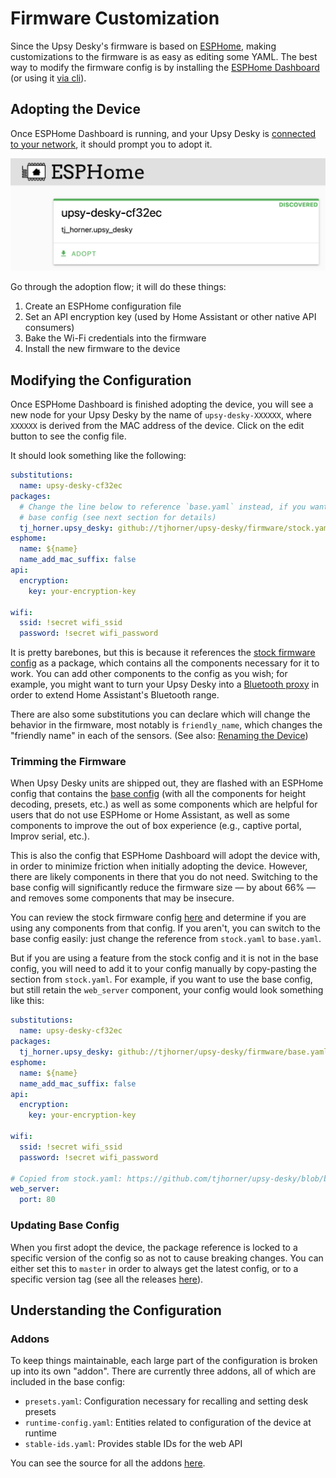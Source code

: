 # Firmware Customization

Since the Upsy Desky's firmware is based on [ESPHome](https://esphome.io), making customizations to the firmware is as easy as editing some YAML. The best way to modify the firmware config is by installing the [ESPHome Dashboard](https://esphome.io/guides/getting_started_hassio.html) (or using it [via cli](https://esphome.io/guides/getting_started_command_line.html)).

## Adopting the Device

Once ESPHome Dashboard is running, and your Upsy Desky is [connected to your network](../../getting-started.mdx), it should prompt you to adopt it.

![](adopt.png)

Go through the adoption flow; it will do these things:

1. Create an ESPHome configuration file
2. Set an API encryption key (used by Home Assistant or other native API consumers)
3. Bake the Wi-Fi credentials into the firmware
4. Install the new firmware to the device

## Modifying the Configuration

Once ESPHome Dashboard is finished adopting the device, you will see a new node for your Upsy Desky by the name of `upsy-desky-XXXXXX`, where `XXXXXX` is derived from the MAC address of the device. Click on the edit button to see the config file.

It should look something like the following:

```yaml
substitutions:
  name: upsy-desky-cf32ec
packages:
  # Change the line below to reference `base.yaml` instead, if you want the
  # base config (see next section for details)
  tj_horner.upsy_desky: github://tjhorner/upsy-desky/firmware/stock.yaml@v1.0.3
esphome:
  name: ${name}
  name_add_mac_suffix: false
api:
  encryption:
    key: your-encryption-key

wifi:
  ssid: !secret wifi_ssid
  password: !secret wifi_password
```

It is pretty barebones, but this is because it references the [stock firmware config](https://github.com/tjhorner/upsy-desky/blob/master/firmware/stock.yaml) as a package, which contains all the components necessary for it to work. You can add other components to the config as you wish; for example, you might want to turn your Upsy Desky into a [Bluetooth proxy](https://esphome.io/components/bluetooth_proxy.html) in order to extend Home Assistant's Bluetooth range.

There are also some substitutions you can declare which will change the behavior in the firmware, most notably is `friendly_name`, which changes the "friendly name" in each of the sensors. (See also: [Renaming the Device](../../configuration/renaming/index.md))

### Trimming the Firmware

When Upsy Desky units are shipped out, they are flashed with an ESPHome config that contains the [base config](https://github.com/tjhorner/upsy-desky/blob/master/firmware/base.yaml) (with all the components for height decoding, presets, etc.) as well as some components which are helpful for users that do not use ESPHome or Home Assistant, as well as some components to improve the out of box experience (e.g., captive portal, Improv serial, etc.).

This is also the config that ESPHome Dashboard will adopt the device with, in order to minimize friction when initially adopting the device. However, there are likely components in there that you do not need. Switching to the base config will significantly reduce the firmware size &mdash; by about 66% &mdash; and removes some components that may be insecure.

You can review the stock firmware config [here](https://github.com/tjhorner/upsy-desky/blob/master/firmware/stock.yaml) and determine if you are using any components from that config. If you aren't, you can switch to the base config easily: just change the reference from `stock.yaml` to `base.yaml`.

But if you are using a feature from the stock config and it is not in the base config, you will need to add it to your config manually by copy-pasting the section from `stock.yaml`. For example, if you want to use the base config, but still retain the `web_server` component, your config would look something like this:

```yaml
substitutions:
  name: upsy-desky-cf32ec
packages:
  tj_horner.upsy_desky: github://tjhorner/upsy-desky/firmware/base.yaml@v1.0.3
esphome:
  name: ${name}
  name_add_mac_suffix: false
api:
  encryption:
    key: your-encryption-key

wifi:
  ssid: !secret wifi_ssid
  password: !secret wifi_password

# Copied from stock.yaml: https://github.com/tjhorner/upsy-desky/blob/b238eb40c3203c3af9be2d2b0f8bde571941091e/firmware/stock.yaml#LL19-L20C11
web_server:
  port: 80
```

### Updating Base Config

When you first adopt the device, the package reference is locked to a specific version of the config so as not to cause breaking changes. You can either set this to `master` in order to always get the latest config, or to a specific version tag (see all the releases [here](https://github.com/tjhorner/upsy-desky/releases)).

## Understanding the Configuration

### Addons

To keep things maintainable, each large part of the configuration is broken up into its own "addon". There are currently three addons, all of which are included in the base config:

- `presets.yaml`: Configuration necessary for recalling and setting desk presets
- `runtime-config.yaml`: Entities related to configuration of the device at runtime
- `stable-ids.yaml`: Provides stable IDs for the web API

You can see the source for all the addons [here](https://github.com/tjhorner/upsy-desky/tree/master/firmware/addons).